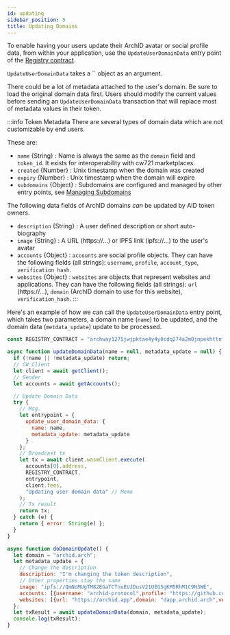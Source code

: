 ```yaml
---
id: updating
sidebar_position: 5
title: Updating Domains
---
```


To enable having your users update their ArchID avatar or social profile data, from within your application, use the `UpdateUserDomainData` entry point of the [Registry contract](https://www.mintscan.io/archway/wasm/contract/archway1275jwjpktae4y4y0cdq274a2m0jnpekhttnfuljm6n59wnpyd62qppqxq0).

`UpdateUserDomainData` takes a `` object as an argument. 

There could be a lot of metadata attached to the user's domain. Be sure to load the original domain data first. Users should modify the current values before sending an `UpdateUserDomainData` transaction that will replace most of metadata values in their token.

:::info Token Metadata
There are several types of domain data which are not customizable by end users.

These are:

- `name` {String} : Name is always the same as the `domain` field and `token_id`. It exists for interoperability with cw721 marketplaces.
- `created` {Number} : Unix timestamp when the domain was created
- `expiry` {Number} : Unix timestamp when the domain will expire
- `subdomains` {Object} : Subdomains are configured and managed by other entry points, see [Managing Subdomains](/docs/dapps/subdomains)

The following data fields of ArchID domains _can_ be updated by AID token owners.

- `description` {String} : A user defined description or short auto-biography
- `image` {String} : A URL (https://...) or IPFS link (ipfs://...) to the user's avatar
- `accounts` {Object} : `accounts` are social profile objects. They can have the following fields (all strings): `username`, `profile`, `account_type`, `verification hash`.
- `websites` {Object} : `websites` are objects that represent websites and applications. They can have the following fields (all strings): `url` (https://...), `domain` (ArchID domain to use for this website), `verification_hash`.
:::

Here's an example of how we can call the `UpdateUserDomainData` entry point, which takes two parameters, a domain name (`name`) to be updated, and the domain data (`metdata_update`) update to be processed.

```js
const REGISTRY_CONTRACT = "archway1275jwjpktae4y4y0cdq274a2m0jnpekhttnfuljm6n59wnpyd62qppqxq0";

async function updateDomainData(name = null, metadata_update = null) {
  if (!name || !metadata_update) return;
  // CW Client
  let client = await getClient();
  // Sender
  let accounts = await getAccounts();

  // Update Domain Data
  try {
    // Msg.
    let entrypoint = {
      update_user_domain_data: {
        name: name,
        metadata_update: metadata_update
      }
    };
    // Broadcast tx
    let tx = await client.wasmClient.execute(
      accounts[0].address,
      REGISTRY_CONTRACT,
      entrypoint,
      client.fees,
      "Updating user domain data" // Memo
    );
    // Tx result
    return tx;
  } catch (e) {
    return { error: String(e) };
  }
}

async function doDomainUpdate() {
  let domain = "archid.arch";
  let metadata_update = {
    // Change the description
    description: "I'm changing the token description",
    // Other properties stay the same
    image: "ipfs://QmNoMUgTM82EGaTCTnuEUJDusV21UEGSgKM5RhM1C9N3WE",
    accounts: [{username: "archid-protocol",profile: "https://github.com/archid-protocol",account_type: "github",verfication_hash: null}],
    websites: [{url: "https://archid.app",domain: "dapp.archid.arch",verfication_hash: null}]
  };
  let txResult = await updateDomainData(domain, metadata_update);
  console.log(txResult);
}
```
